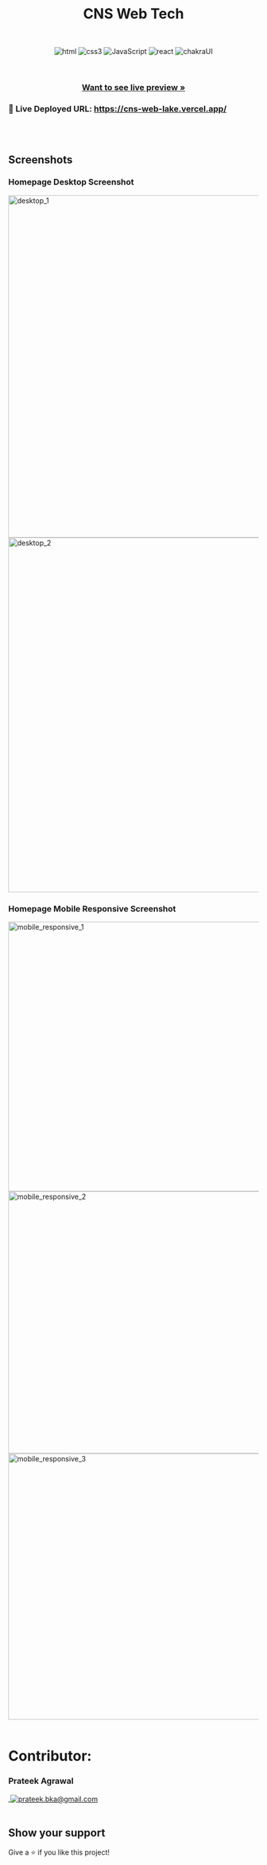 <h1 align="center">CNS Web Tech</h1>

<br />
<p align="center">
    <img src="https://img.shields.io/badge/HTML5-E34F26?style=for-the-badge&logo=html5&logoColor=white" alt="html"/>
    <img src="https://img.shields.io/badge/CSS3-1572B6?style=for-the-badge&logo=css3&logoColor=white" alt="css3"/> 
    <img src="https://img.shields.io/badge/JavaScript-323330?style=for-the-badge&logo=javascript&logoColor=F7DF1E" alt="JavaScript" />
    <img src="https://img.shields.io/badge/React-20232A?style=for-the-badge&logo=react&logoColor=61DAFB" alt="react"/>
    <img src="https://camo.githubusercontent.com/5d58ae623237663dd0d209c197c95181d672cbc62ad322039de3c37f1647bcce/68747470733a2f2f696d672e736869656c64732e696f2f62616467652f4368616b726125323055492d3362633762643f7374796c653d666f722d7468652d6261646765266c6f676f3d6368616b72617569266c6f676f436f6c6f723d7768697465" alt="chakraUI"/>
</p>

<br />

<h3 align="center"><a href="https://cns-web-lake.vercel.app/"><strong>Want to see live preview »</strong></a></h3>

### 🔗 Live Deployed URL: https://cns-web-lake.vercel.app/

<br />
<br />

## Screenshots

<h3>Homepage Desktop Screenshot</h3>

<img width="688" alt="desktop_1" src="https://github.com/prateek-bka/cns-web/assets/96651559/8c74cb55-fd24-43fb-b612-2eb19c9d3b85">
<br />
<img width="713" alt="desktop_2" src="https://github.com/prateek-bka/cns-web/assets/96651559/885cf23c-a66b-4378-9e68-e243178ac7a5">

<br />
<h3>Homepage Mobile Responsive Screenshot</h3>

<img width="542" alt="mobile_responsive_1" src="https://github.com/prateek-bka/cns-web/assets/96651559/75b834ae-f324-4d62-989e-1f597247513c">

<br />
<img width="527" alt="mobile_responsive_2" src="https://github.com/prateek-bka/cns-web/assets/96651559/782c0680-5648-4f56-815e-fa441474456d">
<br />
<img width="535" alt="mobile_responsive_3" src="https://github.com/prateek-bka/cns-web/assets/96651559/d076505a-ea89-4615-bc41-da562437a268">
<br />
<br />

# Contributor:

### Prateek Agrawal

<a href="https://linkedin.com/in/prateekbka">
        <img align="center" src="https://img.shields.io/badge/LinkedIn-0077B5?style=for-the-badge&logo=linkedin&logoColor=white" alt="" />
</a>
<a title="prateek.bka@gmail.com" href="mailto:prateek.bka@gmail.com">
        <img align="center" src="https://img.shields.io/badge/Gmail-D14836?style=for-the-badge&logo=gmail&logoColor=white" alt="prateek.bka@gmail.com" />
</a>
<br />

<br />

## Show your support

Give a ⭐️ if you like this project!
